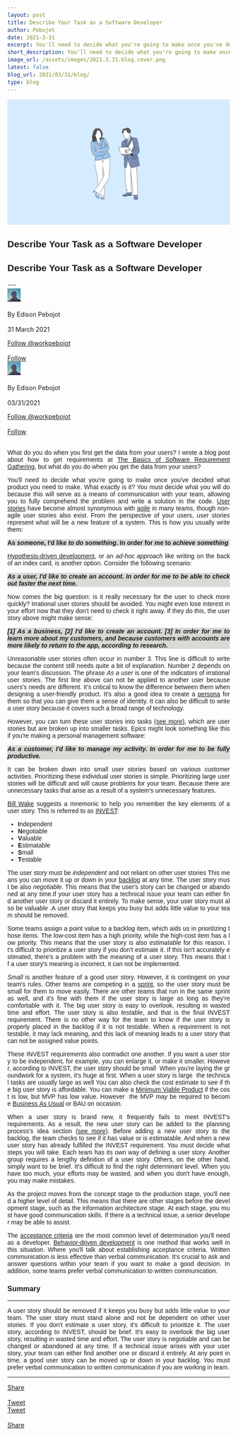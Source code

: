 ```yaml
---
layout: post
title: Describe Your Task as a Software Developer
author: Pebojot
date: 2021-3-31
excerpt: You'll need to decide what you're going to make once you've decided what product you need to make. What exactly is it? You must decide what you will do because this will serve as a means of communication with your team, allowing you to fully comprehend
short_description: You'll need to decide what you're going to make once you've decided what product you need to make.
image_url: /assets/images/2021.3.31.blog.cover.png
latest: false
blog_url: 2021/03/31/blog/
type: blog
---
```

<img src="/assets/images/2021.3.31.blog.cover.png" class="rounded img-fluid">

<div class="desktop__size " style="text-align: justify;word-break: keep-all;font-family:sans-serif;">
    <h2>Describe Your Task as a Software Developer</h2>
</div>
<div class="mobile__size " style="text-align: justify;word-break: keep-all;font-family:sans-serif;">
    <h2>Describe Your Task as a Software Developer</h2>
</div>
---

  <div class="desktop__size ">
    <div class="d-flex align-items-center">
      <div class="align-self-center">
        <small class="text-muted">
          <img src="/assets/images/2.webp" width="30" height="30" class="img-fluid rounded-circle"
            alt="Edison Pebojot">
        </small>
      </div>
      &nbsp;
      <div class="align-self-center">
        By Edison Pebojot
      </div>
      &nbsp;
      <div class="align-self-center">
        31 March 2021
      </div>
    </div>
    <p></p>
    <div class="d-flex align-items-center">
      <div class="align-self-center">
        <a href="https://twitter.com/pebojote?ref_src=twsrc%5Etfw" class="twitter-follow-button" data-size="large"
          data-show-screen-name="false" data-show-count="false">Follow @workpebojot</a>
        <script async src="https://platform.twitter.com/widgets.js" charset="utf-8"></script>
      </div>
      &nbsp;
      <div class="align-self-center">
        <a class="github-button" href="https://github.com/workpebojot"
          data-color-scheme="no-preference: light; light: light; dark: light;" data-size="large"
          aria-label="Follow @workpebojot on GitHub">Follow</a>
      </div>
    </div>
  </div>


<div class="mobile__size">
    <div class="d-flex align-items-center">
        <div class="align-self-center">
            <small class="text-muted">
                <img src="/assets/images/2.webp" width="30" height="30" class="img-fluid rounded-circle"  alt="Edison Pebojot">
            </small>
        </div>
        &nbsp;
        <div class="align-self-center">
            By Edison Pebojot
        </div>
        &nbsp;
        <div class="align-self-center flex-grow-1">
            03/31/2021
        </div>
    </div>
    <p></p>
    <div class="d-flex align-items-center justify-content-start">
        <div class="align-self-center">
            <a href="https://twitter.com/workpebojot?ref_src=twsrc%5Etfw" class="twitter-follow-button align-self-center" data-show-screen-name="false" data-show-count="false">Follow @workpebojot</a><script async src="https://platform.twitter.com/widgets.js" charset="utf-8"></script>
        </div>
        &nbsp;
        <div class="align-self-center">
            <a class="github-button align-self-center" href="https://github.com/workpebojot" aria-label="Follow @workpebojot on GitHub">Follow</a>
        </div>
    </div>
</div>
<br />
  <div style="text-align: justify;word-break: keep-all;font-family:sans-serif;">
    <p>
      What do you do when you first get the data from your users? I wrote a blog post about how to get requirements at <a href="{{ site.url }}{{ site.baseurl }}/2021/03/29/blog/">The Basics of Software Requirement Gathering</a>, but what do you do when you get the data from your users?
    </p>
    <p>
        You'll need to decide what you're going to make once you've decided what product you need to make. What exactly is it? You must decide what you will do because this will serve as a means of communication with your team, allowing you to fully comprehend the problem and write a solution in the code. <a href="https://en.wikipedia.org/wiki/User_story" target="_blank">User stories</a> have become almost synonymous with <a href="https://en.wikipedia.org/wiki/Agile_software_development" target="_blank">agile</a> in many teams, though non-agile user stories also exist. From the perspective of your users, user stories represent what will be a new feature of a system. This is how you usually write them:
    </p>
    <p style="background-color: #D9D9D6;" class="p-1">
        <b>As <i>someone</i>, I'd like <i>to do something</i>. In order for me to <i>achieve something</i></b>
    </p>
    <p>
        <a href="https://www.thoughtworks.com/insights/articles/how-implement-hypothesis-driven-development" target="_blank">Hypothesis-driven development</a>, or an <i>ad-hoc approach</i> like writing on the back of an index card, is another option. Consider the following scenario:
    </p>
    <p style="background-color: #D9D9D6;" class="p-1">
        <b><i>As a user, I'd like to create an account. In order for me to be able to check out faster the next time.</i></b>
    </p>
    <p>
        Now comes the big question: is it really necessary for the user to check more quickly? Irrational user stories should be avoided. You might even lose interest in your effort now that they don't need to check it right away. If they do this, the user story above might make sense:
    </p>
    <p style="background-color: #D9D9D6;" class="p-1">
        <b><i>[1] As a business, [2] I'd like to create an account. [3] In order for me to learn more about my customers, and because customers with accounts are more likely to return to the app, according to research.</i></b>
    </p>
    <p>
        Unreasonable user stories often occur in number 3. This line is difficult to write because the content still needs quite a bit of explanation. Number 2 depends on your team's discussion. The phrase <i>As a user</i> is one of the indicators of irrational user stories. The first line above can not be applied to another user because users's needs are different. It's critical to know the difference between them when designing a user-friendly product. It's also a good idea to create a <a href="https://en.wikipedia.org/wiki/Persona_(user_experience)" target="_blank">persona</a> for them so that you can give them a sense of identity. It can also be difficult to write a user story because it covers such a broad range of technology.
    </p>
    <p>
       However, you can turn these user stories into tasks <a href="https://en.wikipedia.org/wiki/User_story#Relationship_to_epics,_themes_and_initiatives" target="_blank">(see more)</a>, which are user stories but are broken up into smaller tasks. Epics might look something like this if you're making a personal management software: 
    </p>
    <p style="background-color: #D9D9D6;" class="p-1">
        <b><i>As a customer, I'd like to manage my activity. In order for me to be fully productive.</i></b>
    </p>
    <p>
        It can be broken down into small user stories based on various customer activities. Prioritizing these individual user stories is simple. Prioritizing large user stories will be difficult and will cause problems for your team. Because there are unnecessary tasks that arise as a result of a system's unnecessary features.   
    </p>
    <p>
        <a href="https://xp123.com/articles/invest-in-good-stories-and-smart-tasks/" target="_blank">Bill Wake</a> suggests a mnemonic to help you remember the key elements of a user story. This is referred to as <a href="https://en.wikipedia.org/wiki/INVEST_(mnemonic)" target="_blank">INVEST</a>:
    </p>
    <p>
        <ul>
            <li><b>I</b>ndependent</li>
            <li><b>N</b>egotiable</li>
            <li><b>V</b>aluable</li>
            <li><b>E</b>stimatable</li>
            <li><b>S</b>mall</li>
            <li><b>T</b>estable</li>
        </ul>
    </p>
    <p style="text-align: justify;word-break: break-all;font-family:sans-serif;">The user story must be <i>independent</i> and not reliant on other user stories This means you can move it up or down in your <a href="https://www.scrum.org/resources/what-is-a-product-backlog" target="_blank">backlog</a> at any time. The user story must be also <i>negotiable</i>. This means that the user's story can be changed or abandoned at any time.If your user story has a technical issue your team can either find another user story or discard it entirely. To make sense, your user story must also be <i>valuable</i> .A user story that keeps you busy but adds little value to your team should be removed.
    </p>
    <p style="text-align: justify;word-break: break-all;font-family:sans-serif;">Some teams assign a point value to a backlog item, which aids us in prioritizing those items. The low-cost item has a high priority, while the high-cost item has a low priority. This means that the user story is also <i>estimatable</i> for this reason. It's difficult to prioritize a user story if you don't estimate it. If this isn't accurately estimated, there's a problem with the meaning of a user story. This means that if a user story's meaning is incorrect, it can not be implemented.
    </p>
    <p>
      <i>Small</i> is another feature of a good user story. However, it is contingent on your team's rules. Other teams are competing in a <a href="https://en.wikipedia.org/wiki/Scrum_Sprint" target="_blank">sprint</a>, so the user story must be small for them to move easily. There are other teams that run in the same sprint as well, and it's fine with them if the user story is large as long as they're comfortable with it. The big user story is easy to overlook, resulting in wasted time and effort. The user story is also <i>testable</i>, and that is the final INVEST requirement. There is no other way for the team to know if the user story is properly placed in the backlog if it is not testable. When a requirement is not testable, it may lack meaning, and this lack of meaning leads to a user story that can not be assigned value points.
    </p>
    <p style="text-align: justify;word-break: break-all;font-family:sans-serif;">
      These INVEST requirements also contradict one another. If you want a user story to be independent, for example, you can enlarge it, or make it smaller. However, according to INVEST, the user story should be small  When you're laying the groundwork for a system, it's huge at first. When a user story is large  the technical tasks are usually large as well You can also check the cost estimate to see if the big user story is affordable. You can make a <a href="https://en.wikipedia.org/wiki/Minimum_viable_product" target="_blank">Minimum Viable Product</a> if the cost is low, but MVP has low value. However  the MVP may be required to become <a href="https://en.wikipedia.org/wiki/Business_as_usual_(business)" target="_blank">Business As Usual</a> or BAU on occasion.
    </p>
    <p>
      When a user story is brand new, it frequently fails to meet INVEST's requirements. As a result, the new user story can be added to the planning process's idea section (<a href="https://en.wikipedia.org/wiki/Kanban_board#/media/File:Sample_Kanban_Board.png" target="_blank">see more</a>). Before adding a new user story to the backlog, the team checks to see if it has value or is estimatable. And when a new user story has already fulfilled the INVEST requirement. You must decide what steps you will take. Each team has its own way of defining a user story. Another group requires a lengthy definition of a user story. Others, on the other hand, simply want to be brief. It's difficult to find the right determinant level. When you have too much, your efforts may be wasted, and when you don't have enough, you may make mistakes.
    </p>
    <p style="text-align: justify;word-break: break-all;font-family:sans-serif;">
      As the project moves from the concept stage to the production stage, you'll need a higher level of detail. This means that there are other stages before the development stage, such as the information architecture stage. At each stage, you must have good communication skills. If there is a technical issue, a senior developer may be able to assist.
    </p>
    <p>
      The <a href="https://en.wikipedia.org/wiki/User_story#Acceptance_criteria" target="_blank">acceptance criteria</a> are the most common level of determination you'll need as a developer. <a href="https://en.wikipedia.org/wiki/Behavior-driven_development" target="_blank">Behavior-driven development</a> is one method that works well in this situation. Where you'll talk about establishing acceptance criteria. Written communication is less effective than verbal communication. It's crucial to ask and answer questions within your team if you want to make a good decision. In addition, some teams prefer verbal communication to written communication.
    </p>
    <h3>Summary</h3>
    <hr />
    <p>
      A user story should be removed if it keeps you busy but adds little value to your team. The user story must stand alone and not be dependent on other user stories. If you don't estimate a user story, it's difficult to prioritize it. The user story, according to INVEST, should be brief. It's easy to overlook the big user story, resulting in wasted time and effort. The user story is negotiable and can be changed or abandoned at any time. If a technical issue arises with your user story, your team can either find another one or discard it entirely. At any point in time, a good user story can be moved up or down in your backlog. You must prefer verbal communication to written communication if you are working in team.
    </p>
  </div>

---

<div class="desktop__size ">
  <div class="d-flex align-items-center">
    <div class="align-self-center">
      <div class="fb-share-button align-self-center" style="vertical-align: super;top:-2px" data-href="{{ site.url }}{{ site.baseurl }}/2021/03/31/blog/" data-layout="button" data-size="large"><a target="_blank" href="https://www.facebook.com/sharer/sharer.php?u=https%3A%2F%2Fdevelopers.facebook.com%2Fdocs%2Fplugins%2F&amp;src=sdkpreparse" class="fb-xfbml-parse-ignore">Share</a></div>
    </div>
    &nbsp;
    <div class="align-self-center">
      <a href="https://twitter.com/share?ref_src=twsrc%5Etfw" class="twitter-share-button" data-size="large"
        data-show-screen-name="false" data-show-count="false" data-via="workpebojot">Tweet</a>
      <script async src="https://platform.twitter.com/widgets.js" charset="utf-8"></script>
    </div>
  </div>
</div>

<div class="mobile__size">
    <div class="d-flex align-items-center justify-content-start">
        <div class="align-self-center">
            <a href="https://twitter.com/share?ref_src=twsrc%5Etfw" class="twitter-share-button align-self-center" data-show-screen-name="false" data-show-count="false" data-via="workpebojot">Tweet</a><script async src="https://platform.twitter.com/widgets.js" charset="utf-8"></script>
        </div>
        &nbsp;
        <div class="align-self-center">
            <div class="fb-share-button align-self-center" style="vertical-align: super;top:-2px" data-href="{{ site.url }}{{ site.baseurl }}/2021/03/31/blog/" data-layout="button" data-size="small"><a target="_blank" href="https://www.facebook.com/sharer/sharer.php?u=https%3A%2F%2Fdevelopers.facebook.com%2Fdocs%2Fplugins%2F&amp;src=sdkpreparse" class="fb-xfbml-parse-ignore">Share</a></div>
        </div>
    </div>
</div>
<br />
<br />
<br />
<br />
<br />